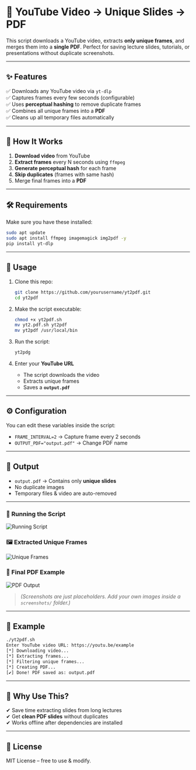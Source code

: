 # 🎥 YouTube Video → Unique Slides → PDF

This script downloads a YouTube video, extracts **only unique frames**, and merges them into a **single PDF**. Perfect for saving lecture slides, tutorials, or presentations without duplicate screenshots.

---

## ✨ Features

✅ Downloads any YouTube video via `yt-dlp`  
✅ Captures frames every few seconds (configurable)  
✅ Uses **perceptual hashing** to remove duplicate frames  
✅ Combines all unique frames into a **PDF**  
✅ Cleans up all temporary files automatically

---

## 📸 How It Works

1. **Download video** from YouTube  
2. **Extract frames** every N seconds using `ffmpeg`  
3. **Generate perceptual hash** for each frame  
4. **Skip duplicates** (frames with same hash)  
5. Merge final frames into a **PDF**

---

## 🛠️ Requirements

Make sure you have these installed:

```bash
sudo apt update
sudo apt install ffmpeg imagemagick img2pdf -y
pip install yt-dlp
```

---

## 🚀 Usage

1. Clone this repo:  
   ```bash
   git clone https://github.com/yourusername/yt2pdf.git
   cd yt2pdf
   ```

2. Make the script executable:  
   ```bash
   chmod +x yt2pdf.sh
   mv yt2.pdf.sh yt2pdf
   mv yt2pdf /usr/local/bin
   ```

3. Run the script:  
   ```bash
   yt2pdg
   ```

4. Enter your **YouTube URL**  
   - The script downloads the video  
   - Extracts unique frames  
   - Saves a **`output.pdf`**

---

## ⚙️ Configuration

You can edit these variables inside the script:

- `FRAME_INTERVAL=2` → Capture frame every 2 seconds  
- `OUTPUT_PDF="output.pdf"` → Change PDF name

---

## 📂 Output

- `output.pdf` → Contains only **unique slides**  
- No duplicate images  
- Temporary files & video are auto-removed

---


### 🏃 Running the Script

![Running Script](screenshots/running_script.png)

### 🖼️ Extracted Unique Frames

![Unique Frames](screenshots/unique_frames.png)

### 📄 Final PDF Example

![PDF Output](screenshots/pdf_example.png)

> *(Screenshots are just placeholders. Add your own images inside a `screenshots/` folder.)*

---

## 📝 Example

```bash
./yt2pdf.sh
Enter YouTube video URL: https://youtu.be/example
[*] Downloading video...
[*] Extracting frames...
[*] Filtering unique frames...
[*] Creating PDF...
[✔] Done! PDF saved as: output.pdf
```

---

## 📌 Why Use This?

✔ Save time extracting slides from long lectures  
✔ Get **clean PDF slides** without duplicates  
✔ Works offline after dependencies are installed

---

## 📜 License

MIT License – free to use & modify.
